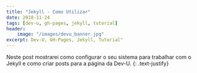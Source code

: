 ```yaml
---
title: "Jekyll - Como Utilizar"
date: 2018-11-24
tags: [dev-u, gh-pages, jekyll, tutorial]
header:
    image: "/images/devu_banner.jpg"
excerpt: Dev-U, GH-Pages, Jekyll, Tutorial" 
---
```


Neste post mostrarei como configurar o seu sistema para trabalhar com o Jekyll e como criar posts para a página da Dev-U.
{: .text-justify}

